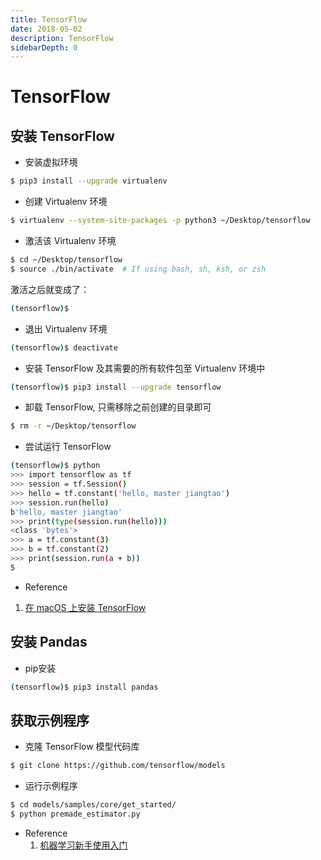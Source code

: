 ```yaml
---
title: TensorFlow
date: 2018-05-02
description: TensorFlow
sidebarDepth: 0
---
```


# TensorFlow

<!--# 简介
采用 Virtualenv 环境安装-->

## 安装 TensorFlow

- 安装虚拟环境

```bash
$ pip3 install --upgrade virtualenv
```

- 创建 Virtualenv 环境

```bash
$ virtualenv --system-site-packages -p python3 ~/Desktop/tensorflow
```

- 激活该 Virtualenv 环境

```bash
$ cd ~/Desktop/tensorflow
$ source ./bin/activate  # If using bash, sh, ksh, or zsh
```

激活之后就变成了：

```bash
(tensorflow)$
```

- 退出 Virtualenv 环境

```bash
(tensorflow)$ deactivate
```

- 安装 TensorFlow 及其需要的所有软件包至 Virtualenv 环境中

```bash
(tensorflow)$ pip3 install --upgrade tensorflow
```

- 卸载 TensorFlow, 只需移除之前创建的目录即可

```bash
$ rm -r ~/Desktop/tensorflow
```

- 尝试运行 TensorFlow

```bash
(tensorflow)$ python
>>> import tensorflow as tf
>>> session = tf.Session()
>>> hello = tf.constant('hello, master jiangtao')
>>> session.run(hello)
b'hello, master jiangtao'
>>> print(type(session.run(hello)))
<class 'bytes'>
>>> a = tf.constant(3)
>>> b = tf.constant(2)
>>> print(session.run(a + b))
5
```

- Reference

 1. [在 macOS 上安装 TensorFlow](https://www.tensorflow.org/install/install_mac?hl=zh-cn)

## 安装 Pandas

- pip安装

```bash
(tensorflow)$ pip3 install pandas
```

## 获取示例程序

- 克隆 TensorFlow 模型代码库

```bash
$ git clone https://github.com/tensorflow/models
```

- 运行示例程序

```bash
$ cd models/samples/core/get_started/
$ python premade_estimator.py
```

- Reference
  1. [机器学习新手使用入门](https://www.tensorflow.org/get_started/get_started_for_beginners?hl=zh-cn)
